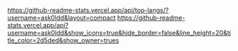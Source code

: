 https://github-readme-stats.vercel.app/api/top-langs/?username=ask0ldd&layout=compact
https://github-readme-stats.vercel.app/api?username=ask0ldd&show_icons=true&hide_border=false&line_height=20&title_color=2d5ded&show_owner=trues
